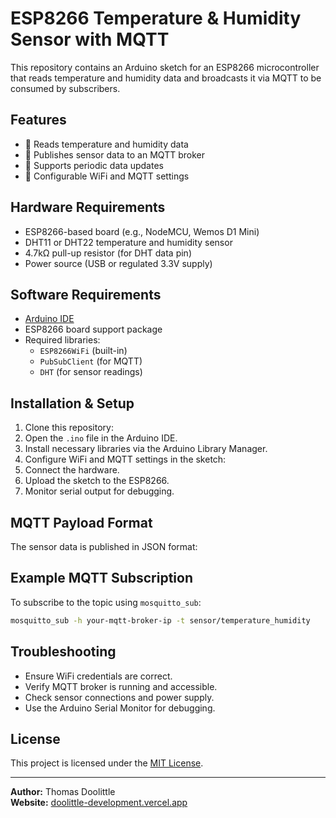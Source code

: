 # ESP8266 Temperature & Humidity Sensor with MQTT

This repository contains an Arduino sketch for an ESP8266 microcontroller that reads temperature and humidity data and broadcasts it via MQTT to be consumed by subscribers.

## Features
- 📡 Reads temperature and humidity data
- 📶 Publishes sensor data to an MQTT broker
- 🔄 Supports periodic data updates
- 🔐 Configurable WiFi and MQTT settings

## Hardware Requirements
- ESP8266-based board (e.g., NodeMCU, Wemos D1 Mini)
- DHT11 or DHT22 temperature and humidity sensor
- 4.7kΩ pull-up resistor (for DHT data pin)
- Power source (USB or regulated 3.3V supply)

## Software Requirements
- [Arduino IDE](https://www.arduino.cc/en/software)
- ESP8266 board support package
- Required libraries:
  - `ESP8266WiFi` (built-in)
  - `PubSubClient` (for MQTT)
  - `DHT` (for sensor readings)

## Installation & Setup
1. Clone this repository:
2. Open the `.ino` file in the Arduino IDE.
3. Install necessary libraries via the Arduino Library Manager.
4. Configure WiFi and MQTT settings in the sketch:
5. Connect the hardware.
6. Upload the sketch to the ESP8266.
7. Monitor serial output for debugging.

## MQTT Payload Format
The sensor data is published in JSON format:

## Example MQTT Subscription
To subscribe to the topic using `mosquitto_sub`:
```sh
mosquitto_sub -h your-mqtt-broker-ip -t sensor/temperature_humidity
```

## Troubleshooting
- Ensure WiFi credentials are correct.
- Verify MQTT broker is running and accessible.
- Check sensor connections and power supply.
- Use the Arduino Serial Monitor for debugging.

## License
This project is licensed under the [MIT License](LICENSE).

---

**Author:** Thomas Doolittle  
**Website:** [doolittle-development.vercel.app](https://doolittle-development.vercel.app)

